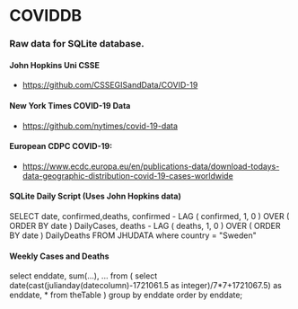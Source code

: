 # COVIDDB
### Raw data for SQLite database.

#### John Hopkins Uni CSSE
* https://github.com/CSSEGISandData/COVID-19

#### New York Times COVID-19 Data
* https://github.com/nytimes/covid-19-data

#### European CDPC COVID-19:

* https://www.ecdc.europa.eu/en/publications-data/download-todays-data-geographic-distribution-covid-19-cases-worldwide

#### SQLite Daily Script (Uses John Hopkins data)
SELECT date, confirmed,deaths, confirmed - LAG ( confirmed, 1, 0 ) OVER ( ORDER BY date ) DailyCases,
deaths - LAG ( deaths, 1, 0 ) OVER ( ORDER BY date ) DailyDeaths
FROM JHUDATA where country = "Sweden"

#### Weekly Cases and Deaths
select enddate,
       sum(...),
       ...
  from (
        select date(cast(julianday(datecolumn)-1721061.5 as integer)/7*7+1721067.5) as enddate,
               *
          from theTable
       )
group by enddate
order by enddate;
